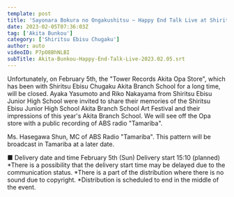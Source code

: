 ```yaml
---
template: post
title: 'Sayonara Bokura no Ongakushitsu ~ Happy End Talk Live at Shiritsu Ebisu Chugaku Akita Bunkou ~'
date: 2023-02-05T07:36:03Z
tag: ['Akita Bunkou']
category: ['Shiritsu Ebisu Chugaku']
author: auto 
videoID: P7pO8BhNLBI
subTitle: Akita-Bunkou-Happy-End-Talk-Live-2023.02.05.srt
---
```

Unfortunately, on February 5th, the "Tower Records Akita Opa Store", which has been with Shiritsu Ebisu Chugaku Akita Branch School for a long time, will be closed.
Ayaka Yasumoto and Riko Nakayama from Shiritsu Ebisu Junior High School were invited to share their memories of the Shiritsu Ebisu Junior High School Akita Branch School Art Festival and their impressions of this year's Akita Branch School. We will see off the Opa store with a public recording of ABS radio "Tamariba".
 
Ms. Hasegawa Shun, MC of ABS Radio "Tamariba". This pattern will be broadcast in Tamariba at a later date.
 
■ Delivery date and time February 5th (Sun) Delivery start 15:10 (planned)
*There is a possibility that the delivery start time may be delayed due to the communication status.
*There is a part of the distribution where there is no sound due to copyright.
*Distribution is scheduled to end in the middle of the event.
